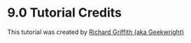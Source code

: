 # 9.0 Tutorial Credits

This tutorial was created by [Richard Griffith (aka Geekwright)](https://github.com/geekwright/)
